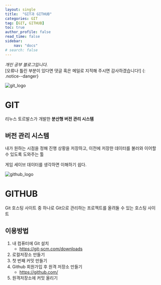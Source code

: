 ```yaml
---
layout: single
title:  "GIT과 GITHUB"
categories: GIT
tag: [GIT, GITHUB]
toc: true
author_profile: false
read_time: false
sidebar:
    nav: "docs"
# search: false
---
```


*개인 공부 블로그입니다.*<br> [오류나 틀린 부분이 있다면 댓글 혹은 메일로 지적해 주시면 감사하겠습니다!]
{: .notice--danger}



![git_logo](../../images/2021-12-14-git-1/git_logo.png)

# GIT

리누스 토르발스가 개발한 **분산형 버전 관리 시스템**



##  버전 관리 시스템

내가 원하는 시점을 정해 진행 상황을 저장하고, 이전에 저장한 데이터를 불러와 이어할 수 있도록 도와주는 툴

게임 세이브 데이터를 생각하면 이해하기 쉽다.



![github_logo](../../images/2021-12-14-git-1/github_logo.png)

#  GITHUB

Git 호스팅 사이트 중 하나로 Git으로 관리하는 프로젝트를 올려둘 수 있는 호스팅 사이트


## 이용방법
1. 내 컴퓨터에 Git 설치
    - https://git-scm.com/downloads
2. 로컬저장소 만들기
3. 첫 번째 커밋 만들기
4. Github 회원가입 후 원격 저장소 만들기
    - https://github.com/
5. 원격저장소에 커밋 올리기

